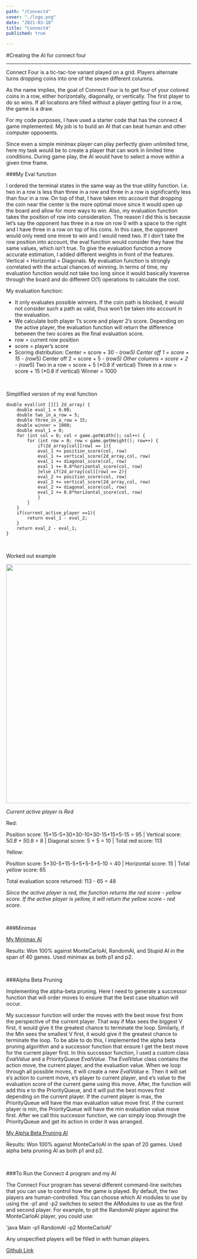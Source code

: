 ```yaml
---
path: "/Connect4"
cover: "./logo.png"
date: "2021-03-10"
title: "Connect4"
published: true

---
```

#Creating the AI for connect four

<hr>

Connect Four is a tic-tac-toe variant played on a grid. Players alternate turns dropping coins into one of the seven different columns. 

As the name implies, the goal of Connect Four is to get four of your colored coins in a row, either horizontally, diagonally, or vertically. The first player to do so wins. If all locations are filled without a player getting four in a row, the game is a draw.

For my code purposes, I have used a starter code that has the connect 4 game implemented. My job is to build an AI that can beat human and other computer opponents. 

Since even a simple minimax player can play perfectly given unlimited time, here my task would be to create a player that can work in limited time conditions. During game play, the AI would have to select a move within a given time frame.


###My Eval function

I ordered the terminal states in the same way as the true utility function. I.e. two in a row is less than three in a row and three in a row is significantly less than four in a row. On top of that, I have taken into account that dropping the coin near the center is the more optimal move since it would open up the board and allow for more ways to win. Also, my evaluation function takes the position of row into consideration. The reason I did this is because let’s say the opponent has three in a row on row 0 with a space to the right and I have three in a row on top of his coins. In this case, the opponent would only need one move to win and I would need two. If I don’t take the row position into account, the eval function would consider they have the same values, which isn’t true. To give the evaluation function a more accurate estimation, I added different weights in front of the features. Vertical < Horizontal = Diagonals. My evaluation function is strongly correlated with the actual chances of winning. In terms of time, my evaluation function would not take too long since it would basically traverse through the board and do different O(1) operations to calculate the cost. 

My evaluation function:

- It only evaluates possible winners. If the coin path is blocked, it would not consider such a path as valid, thus won’t be taken into account in the evaluation.
- We calculate both player 1’s score and player 2’s score. Depending on the active player, the evaluation function  will return the difference between the two scores as the final evaluation score.
- row = current row position
- score  = player’s score
- Scoring distribution:
Center = score + 30 - (row*5)
Center off 1 = score + 15 - (row*5)
Center off 2 = score + 5 - (row*5)
Other columns  =  score + 2 - (row*5)
Two in a row = score + 5  (*0.8 if vertical)
Three in a row  = score + 15 (*0.8 if vertical)
Winner  = 1000

<br>

Simplified version of my eval function
```
double eval(int [][] 2d_array) { 
    double eval_1 = 0.00; 
    double two_in_a_row = 5; 
    double three_in_a_row = 15; 
    double winner = 1000; 
    double eval_1 = 0; 
    for (int col = 0; col < game.getWidth(); col++) { 
        for (int row = 0; row < game.getHeight(); row++) {
            if(2d_array[col][row] == 1){
            eval_1 += position_score(col, row)
            eval_1 += vertical_score(2d_array,col, row)
            eval_1 += diagonal_score(col, row)
            eval_1 += 0.8*horizontal_score(col, row)
            }else if(2d_array[col][row] == 2){
            eval_2 += position_score(col, row)
            eval_2 += vertical_score(2d_array,col, row)
            eval_2 += diagonal_score(col, row)
            eval_2 += 0.8*horizontal_score(col, row)
            }
        }
    }
    if(current_active_player ==1){
        return eval_1 - eval_2;
    }
    return eval_2 - eval_1;
}
```
<br>

Worked out example
<br>

<img src = "https://i.ibb.co/5nJD6nt/Screen-Shot-2021-03-30-at-12-27-37-AM.png" width=650px align-items ="center">

<em> Current active player is Red </em>

Red:

Position score: 15+15-5+30+30-10+30-15+15+5-15 = 95
| Vertical score: 5*0.8 + 5*0.8 = 8
| Diagonal score: 5 + 5 = 10
| Total red score: 113

Yellow:

Position score: 5+30-5+15-5+5+5-5+5-10 = 40
| Horizontal score: 15
| Total yellow score: 65

Total evaluation score returned: 113 - 65 = 48

<em> Since the active player is red, the function returns the red score - yellow score. If the active player is yellow, it will return the yellow score - red score. </em>


<br>

###Minimax

<a href="https://github.com/rayngan999/Connect4AI/blob/main/MyAI_minimax.java"> My Minimax AI </a>

Results:
Won 100% against MonteCarloAI, RandomAI, and Stupid AI in the span of 40 games. Used minimax as both p1 and p2.


<br>

###Alpha Beta Pruning

Implementing the alpha-beta pruning. Here I need to generate a successor function that will order moves to ensure that the best case situation will occur. 

My successor function will order the moves with the best move first from the perspective of the current player. That way if Max sees the biggest V first, it would give it the greatest chance to terminate the loop. Similarly, if the Min sees the smallest V first, it would give it the greatest chance to terminate the loop. To be able to do this, I implemented the alpha beta pruning algorithm and a successor function that ensure I get the best move for the current player first. In this successor function, I used a custom class <em>EvalValue</em> and a PriorityQueue <em>EvalValue</em>. The <em>EvalValue</em> class contains the action move, the current player, and the evaluation value. When we loop through all possible moves, it will create a new <em>EvalValue</em> e. Then it will set e’s action to current move, e’s player to current player, and e’s value to the evaluation score of the current game using this move. After, the function will add this e to the PriorityQueue, and it will put the best moves first depending on the current player. If the current player is max, the PriorityQueue will have the max evaluation value move first. If the current player is min, the PriorityQueue will have the min evaluation value move first. After we call this successor function, we can simply loop through the PriorityQueue and get its action in order it was arranged.


<a href="https://github.com/rayngan999/Connect4AI/blob/main/MyAI_minimax.java"> My Alpha Beta Pruning AI </a>

Results:
Won 100% against MonteCarloAI in the span of 20 games. Used alpha beta pruning AI as both p1 and p2.

<br>

###To Run the Connect 4 program and my AI

The Connect Four program has several different command-line switches that you can use to control how the game is played. By default, the two players are human-controlled. You can choose which AI modules to use by using the -p1 and -p2 switches to select the AIModules to use as the first and second player. For example, to pit the RandomAI player against the MonteCarloAI player, you could use:

'java Main -p1 RandomAI -p2 MonteCarloAI'

Any unspecified players will be filled in with human players.

<a href="https://github.com/rayngan999/Connect4AI
"> Github Link </a>
